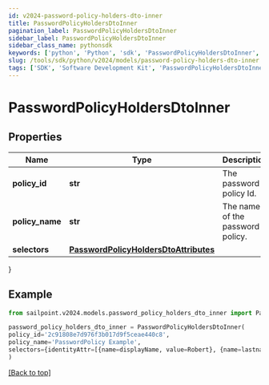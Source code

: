 ```yaml
---
id: v2024-password-policy-holders-dto-inner
title: PasswordPolicyHoldersDtoInner
pagination_label: PasswordPolicyHoldersDtoInner
sidebar_label: PasswordPolicyHoldersDtoInner
sidebar_class_name: pythonsdk
keywords: ['python', 'Python', 'sdk', 'PasswordPolicyHoldersDtoInner', 'V2024PasswordPolicyHoldersDtoInner'] 
slug: /tools/sdk/python/v2024/models/password-policy-holders-dto-inner
tags: ['SDK', 'Software Development Kit', 'PasswordPolicyHoldersDtoInner', 'V2024PasswordPolicyHoldersDtoInner']
---
```


# PasswordPolicyHoldersDtoInner


## Properties

Name | Type | Description | Notes
------------ | ------------- | ------------- | -------------
**policy_id** | **str** | The password policy Id. | [optional] 
**policy_name** | **str** | The name of the password policy. | [optional] 
**selectors** | [**PasswordPolicyHoldersDtoAttributes**](password-policy-holders-dto-attributes) |  | [optional] 
}

## Example

```python
from sailpoint.v2024.models.password_policy_holders_dto_inner import PasswordPolicyHoldersDtoInner

password_policy_holders_dto_inner = PasswordPolicyHoldersDtoInner(
policy_id='2c91808e7d976f3b017d9f5ceae440c8',
policy_name='PasswordPolicy Example',
selectors={identityAttr=[{name=displayName, value=Robert}, {name=lastname, value=Juice}]}
)

```
[[Back to top]](#) 

